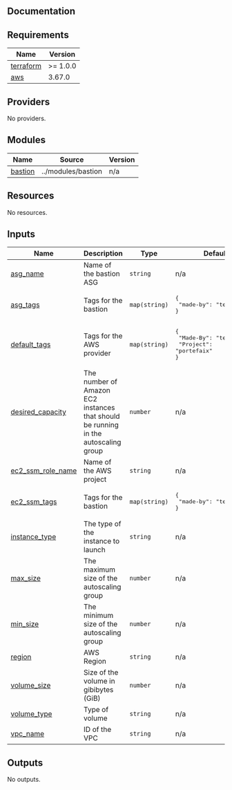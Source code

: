## Documentation

<!-- BEGINNING OF PRE-COMMIT-TERRAFORM DOCS HOOK -->
## Requirements

| Name | Version |
|------|---------|
| <a name="requirement_terraform"></a> [terraform](#requirement\_terraform) | >= 1.0.0 |
| <a name="requirement_aws"></a> [aws](#requirement\_aws) | 3.67.0 |

## Providers

No providers.

## Modules

| Name | Source | Version |
|------|--------|---------|
| <a name="module_bastion"></a> [bastion](#module\_bastion) | ../modules/bastion | n/a |

## Resources

No resources.

## Inputs

| Name | Description | Type | Default | Required |
|------|-------------|------|---------|:--------:|
| <a name="input_asg_name"></a> [asg\_name](#input\_asg\_name) | Name of the bastion ASG | `string` | n/a | yes |
| <a name="input_asg_tags"></a> [asg\_tags](#input\_asg\_tags) | Tags for the bastion | `map(string)` | <pre>{<br>  "made-by": "terraform"<br>}</pre> | no |
| <a name="input_default_tags"></a> [default\_tags](#input\_default\_tags) | Tags for the AWS provider | `map(string)` | <pre>{<br>  "Made-By": "terraform",<br>  "Project": "portefaix"<br>}</pre> | no |
| <a name="input_desired_capacity"></a> [desired\_capacity](#input\_desired\_capacity) | The number of Amazon EC2 instances that should be running in the autoscaling group | `number` | n/a | yes |
| <a name="input_ec2_ssm_role_name"></a> [ec2\_ssm\_role\_name](#input\_ec2\_ssm\_role\_name) | Name of the AWS project | `string` | n/a | yes |
| <a name="input_ec2_ssm_tags"></a> [ec2\_ssm\_tags](#input\_ec2\_ssm\_tags) | Tags for the bastion | `map(string)` | <pre>{<br>  "made-by": "terraform"<br>}</pre> | no |
| <a name="input_instance_type"></a> [instance\_type](#input\_instance\_type) | The type of the instance to launch | `string` | n/a | yes |
| <a name="input_max_size"></a> [max\_size](#input\_max\_size) | The maximum size of the autoscaling group | `number` | n/a | yes |
| <a name="input_min_size"></a> [min\_size](#input\_min\_size) | The minimum size of the autoscaling group | `number` | n/a | yes |
| <a name="input_region"></a> [region](#input\_region) | AWS Region | `string` | n/a | yes |
| <a name="input_volume_size"></a> [volume\_size](#input\_volume\_size) | Size of the volume in gibibytes (GiB) | `number` | n/a | yes |
| <a name="input_volume_type"></a> [volume\_type](#input\_volume\_type) | Type of volume | `string` | n/a | yes |
| <a name="input_vpc_name"></a> [vpc\_name](#input\_vpc\_name) | ID of the VPC | `string` | n/a | yes |

## Outputs

No outputs.
<!-- END OF PRE-COMMIT-TERRAFORM DOCS HOOK -->

